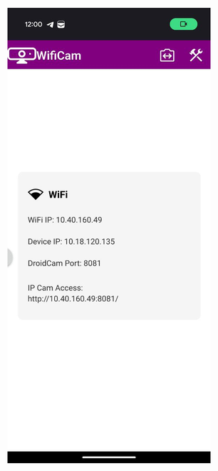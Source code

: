 
![image](https://raw.githubusercontent.com/artemka-sh/files/refs/heads/main/001interfacewificam.png)
